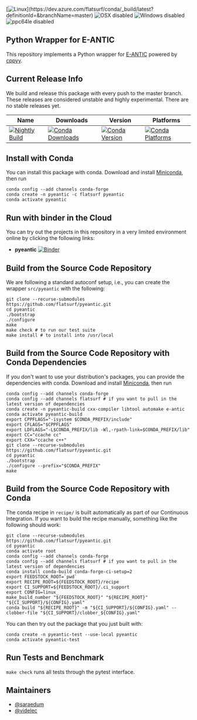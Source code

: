 [![Linux](https://dev.azure.com/flatsurf/conda/_apis/build/status/flatsurf.pyeantic?branchName=master&jobName=linux&configuration=linux%20build_linux_)](https://dev.azure.com/flatsurf/conda/_build/latest?definitionId=&branchName=master)
![OSX disabled](https://img.shields.io/badge/OSX-disabled-lightgrey.svg)
![Windows disabled](https://img.shields.io/badge/Windows-disabled-lightgrey.svg)
![ppc64le disabled](https://img.shields.io/badge/ppc64le-disabled-lightgrey.svg)

## Python Wrapper for E-ANTIC

This repository implements a Python wrapper for
[E-ANTIC](https://github.com/videlec/e-antic) powered by
[cppyy](https://github.com/videlec/e-antic).

## Current Release Info

We build and release this package with every push to the master branch. These releases are considered unstable and highly
experimental. There are no stable releases yet.

| Name | Downloads | Version | Platforms |
| --- | --- | --- | --- |
| [![Nightly Build](https://img.shields.io/badge/recipe-pyeantic-green.svg)](https://anaconda.org/flatsurf/pyeantic) | [![Conda Downloads](https://img.shields.io/conda/dn/flatsurf/pyeantic.svg)](https://anaconda.org/flatsurf/pyeantic) | [![Conda Version](https://img.shields.io/conda/vn/flatsurf/pyeantic.svg)](https://anaconda.org/flatsurf/pyeantic) | [![Conda Platforms](https://img.shields.io/conda/pn/flatsurf/pyeantic.svg)](https://anaconda.org/flatsurf/pyeantic) |

## Install with Conda

You can install this package with conda. Download and install [Miniconda](https://conda.io/miniconda.html), then run

```
conda config --add channels conda-forge
conda create -n pyeantic -c flatsurf pyeantic
conda activate pyeantic
```

## Run with binder in the Cloud

You can try out the projects in this repository in a very limited environment online by clicking the following links:

* **pyeantic** [![Binder](https://mybinder.org/badge_logo.svg)](https://mybinder.org/v2/gh/flatsurf/pyeantic/master?filepath=binder%2FSample.pyeantic.ipynb)

## Build from the Source Code Repository

We are following a standard autoconf setup, i.e., you can create the wrapper
`src/pyeantic` with the following:

```
git clone --recurse-submodules https://github.com/flatsurf/pyeantic.git
cd pyeantic
./bootstrap
./configure
make
make check # to run our test suite
make install # to install into /usr/local
```

## Build from the Source Code Repository with Conda Dependencies

If you don't want to use your distribution's packages, you can provide the
dependencies with conda. Download and install
[Miniconda](https://conda.io/miniconda.html), then run

```
conda config --add channels conda-forge
conda config --add channels flatsurf # if you want to pull in the latest version of dependencies
conda create -n pyeantic-build cxx-compiler libtool automake e-antic
conda activate pyeantic-build
export CPPFLAGS="-isystem $CONDA_PREFIX/include"
export CFLAGS="$CPPFLAGS"
export LDFLAGS="-L$CONDA_PREFIX/lib -Wl,-rpath-link=$CONDA_PREFIX/lib"
export CC="ccache cc"
export CXX="ccache c++"
git clone --recurse-submodules https://github.com/flatsurf/pyeantic.git
cd pyeantic
./bootstrap
./configure --prefix="$CONDA_PREFIX"
make
```

## Build from the Source Code Repository with Conda

The conda recipe in `recipe/` is built automatically as part of our Continuous
Integration. If you want to build the recipe manually, something like the
following should work:

```
git clone --recurse-submodules https://github.com/flatsurf/pyeantic.git
cd pyeantic
conda activate root
conda config --add channels conda-forge
conda config --add channels flatsurf # if you want to pull in the latest version of dependencies
conda install conda-build conda-forge-ci-setup=2
export FEEDSTOCK_ROOT=`pwd`
export RECIPE_ROOT=${FEEDSTOCK_ROOT}/recipe
export CI_SUPPORT=${FEEDSTOCK_ROOT}/.ci_support
export CONFIG=linux_
make_build_number "${FEEDSTOCK_ROOT}" "${RECIPE_ROOT}" "${CI_SUPPORT}/${CONFIG}.yaml"
conda build "${RECIPE_ROOT}" -m "${CI_SUPPORT}/${CONFIG}.yaml" --clobber-file "${CI_SUPPORT}/clobber_${CONFIG}.yaml"
```

You can then try out the package that you just built with:
```
conda create -n pyeantic-test --use-local pyeantic
conda activate pyeantic-test
```

## Run Tests and Benchmark

`make check` runs all tests through the pytest interface.

## Maintainers

* [@saraedum](https://github.com/saraedum)
* [@videlec](https://github.com/videlec)
